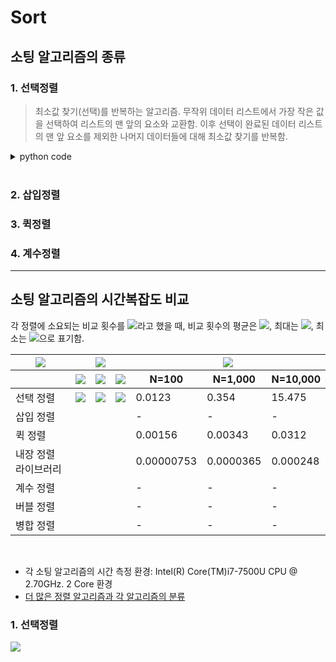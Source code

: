 # Sort

## 소팅 알고리즘의 종류

### 1. 선택정렬

> 최소값 찾기(선택)를 반복하는 알고리즘. 무작위 데이터 리스트에서 가장 작은 값을 선택하여 리스트의 맨 앞의 요소와 교환함. 이후 선택이 완료된 데이터 리스트의 맨 앞 요소를 제외한 나머지 데이터들에 대해 최소값 찾기를 반복함.

<details><summary>python code</summary>

```py
import random

def selection_sort(data_to_sort):
    for i in range(len(data_to_sort) - 1):
        min_idx = i
        for j in range(i + 1, len(data_to_sort)):
            if data_to_sort[min_idx] > data_to_sort[j]:
                min_idx = j
        data_to_sort[i], data_to_sort[min_idx] = data_to_sort[min_idx], data_to_sort[i]

    return data_to_sort

unsorted_data = [random.randint(0, 10) for _ in range(10)]
print('before: {}'.format(unsorted_data))
sorted_data = selection_sort(unsorted_data)
print('after:  {}'.format(sorted_data))

# Sample Output
# before: [3, 2, 4, 0, 5, 2, 1, 7, 1, 7]
# after:  [0, 1, 1, 2, 2, 3, 4, 5, 7, 7]
```

</details></br>


### 2. 삽입정렬


### 3. 퀵정렬


### 4. 계수정렬


---
## 소팅 알고리즘의 시간복잡도 비교

각 정렬에 소요되는 비교 횟수를 <img src="https://chart.apis.google.com/chart?cht=tx&chl=C" />라고 했을 때, 비교 횟수의 평균은 <img src="https://chart.apis.google.com/chart?cht=tx&chl=C_%7Bave%7D" />, 최대는 <img src="https://chart.apis.google.com/chart?cht=tx&chl=C_%7Bmax%7D" />, 최소는 <img src="https://chart.apis.google.com/chart?cht=tx&chl=C_%7Bmin%7D" />으로 표기함. 


<table>
    <thead>
        <tr>
            <th><img src="https://chart.apis.google.com/chart?cht=tx&chl=Algorithms" /></th>
            <th colspan="3" align="center"><img src="https://chart.apis.google.com/chart?cht=tx&chl=O(C)" /></th>
            <th colspan="3" align="center"><img src="https://chart.apis.google.com/chart?cht=tx&chl=Times(N)_%7Bsec%7D" /></th>
        </tr>
        <tr>
            <th></th>
            <th><img src="https://chart.apis.google.com/chart?cht=tx&chl=C_%7Bmin%7D" /></th>
            <th><img src="https://chart.apis.google.com/chart?cht=tx&chl=C_%7Bmax%7D" /></th>
            <th><img src="https://chart.apis.google.com/chart?cht=tx&chl=C_%7Bave%7D" /></th>
            <th>N=100</th>
            <th>N=1,000</th>
            <th>N=10,000</th>
        </tr>
    </thead>
    <tbody>
        <tr>
            <td>선택 정렬</td>
            <td><img src="https://chart.apis.google.com/chart?cht=tx&chl=O(N%5E2)" /></td>
            <td><img src="https://chart.apis.google.com/chart?cht=tx&chl=O(N%5E2)" /></td>
            <td><img src="https://chart.apis.google.com/chart?cht=tx&chl=O(N%5E2)" /></td>
            <td>0.0123</td>
            <td>0.354</td>
            <td>15.475</td>
        </tr>
        <tr>
            <td>삽입 정렬</td>
            <td></td>
            <td></td>
            <td></td>
            <td>-</td>
            <td>-</td>
            <td>-</td>
        </tr>
        <tr>
            <td>퀵 정렬</td>
            <td></td>
            <td></td>
            <td></td>
            <td>0.00156</td>
            <td>0.00343</td>
            <td>0.0312</td>
        </tr>
        <tr>
            <td>내장 정렬 라이브러리</td>
            <td></td>
            <td></td>
            <td></td>
            <td>0.00000753</td>
            <td>0.0000365</td>
            <td>0.000248</td>
        </tr>
        <tr>
            <td>계수 정렬</td>
            <td></td>
            <td></td>
            <td></td>
            <td>-</td>
            <td>-</td>
            <td>-</td>
        </tr>
        <tr>
            <td>버블 정렬</td>
            <td></td>
            <td></td>
            <td></td>
            <td>-</td>
            <td>-</td>
            <td>-</td>
        </tr>
        <tr>
            <td>병합 정렬</td>
            <td></td>
            <td></td>
            <td></td>
            <td>-</td>
            <td>-</td>
            <td>-</td>
        </tr>
    </tbody>
</table><br/>


* 각 소팅 알고리즘의 시간 측정 환경: Intel(R) Core(TM)i7-7500U CPU @ 2.70GHz. 2 Core 환경
* [더 많은 정렬 알고리즘과 각 알고리즘의 분류](https://ko.wikipedia.org/wiki/%EC%A0%95%EB%A0%AC_%EC%95%8C%EA%B3%A0%EB%A6%AC%EC%A6%98)

### 1. 선택정렬

<img src="https://chart.apis.google.com/chart?cht=tx&chl=%5C%5BC_%7Bmin%7D%5C%20%3D%5C%20C_%7Bave%7D%5C%20%3D%5C%20C_%7Bmax%7D%5C%20%3D%5C%20%5C%20%5Csum_%7Bi%3D1%7D%5E%7BN-1%7D%5C%20N%5C%20-%5C%20i%5C%20%5C%20%3D%5C%20%5Cfrac%7BN(N%5C%20-%5C%201)%7D%7B2%7D%5C%20%3D%5C%20O(N%5E1)%5C%5D" />
